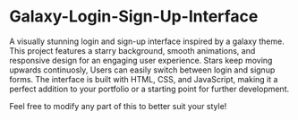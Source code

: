 # Galaxy-Login-Sign-Up-Interface
A visually stunning login and sign-up interface inspired by a galaxy theme. This project features a starry background, smooth animations, and responsive design for an engaging user experience. Stars keep moving upwards continuosly, Users can easily switch between login and signup forms. The interface is built with HTML, CSS, and JavaScript, making it a perfect addition to your portfolio or a starting point for further development.

Feel free to modify any part of this to better suit your style!
